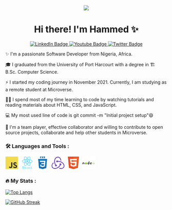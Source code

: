 <div id="header" align="center">
  <img src="https://media.giphy.com/media/WTjXuYA2y4o3UZly3W/giphy.gif" width="150"/>
  <h1> Hi there! I'm Hammed ✨</h1>
</div> 

<div id="badges" align="center">
  <a href="https://www.linkedin.com/in/hammed-adisa-mct-ccsp-ctp-b4378372/">
  <img src="https://img.shields.io/badge/LinkedIn-blue?style=for-the-badge&logo=linkedin&logoColor=white" alt="LinkedIn Badge"/>
  </a>
  <a href="https://www.youtube.com/channel/UCcJSJbTUVCxw3JFXhFbxhjA/featured">
  <img src="https://img.shields.io/badge/YouTube-red?style=for-the-badge&logo=youtube&logoColor=white" alt="Youtube Badge"/>
  </a>
  <a href ="https://twitter.com/Ayinla2011">
  <img src="https://img.shields.io/badge/Twitter-blue?style=for-the-badge&logo=twitter&logoColor=white" alt="Twitter Badge"/>
  </a>  
 <!-- <img src="https://komarev.com/ghpvc/?username=aburayhaan&style=flat-square&color=blue" alt=""/> -->
</div> 

✨ I'm a passionate Software Developer from Nigeria, Africa.

🎓 I graduated from the University of Port Harcourt with a degree in 🏗 B.Sc. Computer Science.

⚡ I started my coding journey in November 2021. Currently, I am studying as a remote student
at Microverse.

👨‍💻 I spend most of my time learning to code by watching tutorials and reading materials about HTML, CSS,
and JavaScript. 

💻 My most used line of code is git commit -m "Initial project setup"😄

👯 I'm a team player, effective collaborator and willing to contribute to open source projects, 
collaborate and help other students in Microverse.

### :hammer_and_wrench: Languages and Tools :

<div>
  <img src="https://github.com/devicons/devicon/blob/master/icons/javascript/javascript-original.svg" title="JavaScript" alt="JavaScript" width="40" height="40"/>&nbsp;
  <img src="https://github.com/devicons/devicon/blob/master/icons/react/react-original-wordmark.svg" title="React" alt="React" width="40" height="40"/>&nbsp;
  <img src="https://github.com/devicons/devicon/blob/master/icons/css3/css3-plain-wordmark.svg"  title="CSS3" alt="CSS" width="40" height="40"/>&nbsp;
  <img src="https://github.com/devicons/devicon/blob/master/icons/redux/redux-original.svg" title="Redux" alt="Redux " width="40" height="40"/>&nbsp;
  <img src="https://github.com/devicons/devicon/blob/master/icons/html5/html5-original.svg" title="HTML5" alt="HTML" width="40" height="40"/>&nbsp;  
  <!-- <img src="https://github.com/devicons/devicon/blob/master/icons/flutter/flutter-original.svg" title="Flutter" alt="Flutter" width="40" height="40"/>&nbsp;
  <img src="https://github.com/devicons/devicon/blob/master/icons/mysql/mysql-original-wordmark.svg" title="MySQL"  alt="MySQL" width="40" height="40"/>&nbsp; -->
  <img src="https://github.com/devicons/devicon/blob/master/icons/nodejs/nodejs-original-wordmark.svg" title="NodeJS" alt="NodeJS" width="40" height="40"/>&nbsp;
</div>

### :fire: My Stats :

[![Top Langs](https://github-readme-stats.vercel.app/api/top-langs/?username=aburayhaan&layout=compact&theme=vision-friendly-dark)](https://github.com/anuraghazra/github-readme-stats)

[![GitHub Streak](http://github-readme-streak-stats.herokuapp.com?user=aburayhaan&theme=dark&background=000000)](https://git.io/streak-stats)


<!--
**AbuRayhaan/AbuRayhaan** is a ✨ _special_ ✨ repository because its `README.md` (this file) appears on your GitHub profile.

Here are some ideas to get you started:

- 🔭 I’m currently working on ...
- 🌱 I’m currently learning ...
- 👯 I’m looking to collaborate on ...
- 🤔 I’m looking for help with ...
- 💬 Ask me about ...
- 📫 How to reach me: ...
- 😄 Pronouns: ...
- ⚡ Fun fact: ...
-->
